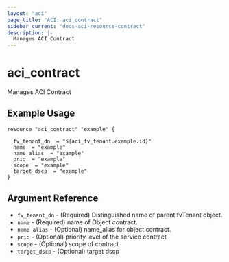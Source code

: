 ```yaml
---
layout: "aci"
page_title: "ACI: aci_contract"
sidebar_current: "docs-aci-resource-contract"
description: |-
  Manages ACI Contract
---
```


# aci_contract #
Manages ACI Contract

## Example Usage ##

```hcl
resource "aci_contract" "example" {

  fv_tenant_dn  = "${aci_fv_tenant.example.id}"
  name  = "example"
  name_alias  = "example"
  prio  = "example"
  scope  = "example"
  target_dscp  = "example"
}
```
## Argument Reference ##
* `fv_tenant_dn` - (Required) Distinguished name of parent fvTenant object.
* `name` - (Required) name of Object contract.
* `name_alias` - (Optional) name_alias for object contract.
* `prio` - (Optional) priority level of the service contract
* `scope` - (Optional) scope of contract
* `target_dscp` - (Optional) target dscp
